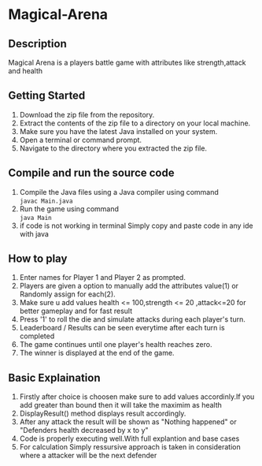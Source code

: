 # Magical-Arena

## Description
Magical Arena is a players battle game with attributes like strength,attack and health

## Getting Started
1. Download the zip file from the repository.
2. Extract the contents of the zip file to a directory on your local machine.
3. Make sure you have the latest Java installed on your system.
4. Open a terminal or command prompt.
5. Navigate to the directory where you extracted the zip file.

## Compile and run the source code
1. Compile the Java files using a Java compiler using command <br>
   `javac Main.java`
2. Run the game using command <br>
   `java Main`
3. if code is not working in terminal Simply copy and paste code in any ide with java 

## How to play
1. Enter names for Player 1 and Player 2 as prompted.
2. Players are given a option to manually add the attributes value(1) or Randomly assign for each(2).
3. Make sure u add values health <= 100,strength <= 20 ,attack<=20 for better gameplay and for fast result
4. Press '1' to roll the die and simulate attacks during each player's turn.
5. Leaderboard / Results can be seen everytime after each turn is completed
6. The game continues until one player's health reaches zero.
7. The winner is displayed at the end of the game.
    
## Basic Explaination

1. Firstly after choice is choosen make sure to add values accordinly.If you add greater than bound then it will take the maximim as health
2. DisplayResult() method displays result accordingly.
3. After any attack the result will be shown as "Nothing happened" or "Defenders health decreased by x to y"
4. Code is properly executing well.With full explantion and base cases 
5. For calculation Simply ressursive approach is taken in consideration where a attacker will be the next defender

